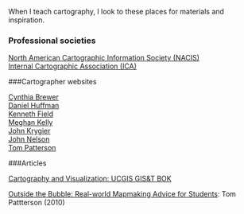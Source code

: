 When I teach cartography, I look to these places for materials and inspiration.  

### Professional societies

[North American Cartographic Information Society (NACIS)](https://nacis.org/)   
[Internal Cartographic Association (ICA)](https://icaci.org/)  

###Cartographer websites   

[Cynthia Brewer](http://personal.psu.edu/cab38/)  
[Daniel Huffman](https://somethingaboutmaps.wordpress.com/about/)  
[Kenneth Field](http://cartonerd.blogspot.com/)  
[Meghan Kelly](http://meghankelly-cartography.github.io/)  
[John Krygier](https://makingmaps.net/)  
[John Nelson](https://www.esri.com/arcgis-blog/author/j_nelson/?page=1)  
[Tom Patterson](http://www.shadedrelief.com/)  

###Articles  

[Cartography and Visualization: UCGIS GIS&T BOK](https://gistbok.ucgis.org/knowledge-area/cartography-and-visualization)  

[Outside the Bubble: Real-world Mapmaking Advice for Students](http://www.shadedrelief.com/bubble/patterson_cp65.pdf): Tom Pattterson (2010)  
